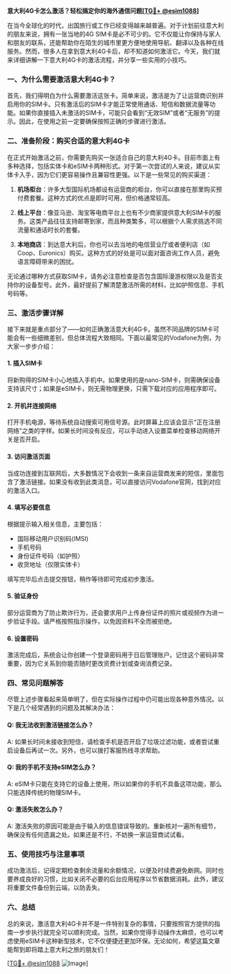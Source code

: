 **意大利4G卡怎么激活？轻松搞定你的海外通信问题[[TG💪+ @esim1088](https://t.me/s/esim1088)]**

在当今全球化的时代，出国旅行或工作已经变得越来越普遍。对于计划前往意大利的朋友来说，拥有一张当地的4G SIM卡是必不可少的。它不仅能让你保持与家人和朋友的联系，还能帮助你在陌生的城市里更方便地使用导航、翻译以及各种在线服务。然而，很多人在拿到意大利4G卡后，却不知道如何激活它。今天，我们就来详细讲解一下意大利4G卡的激活流程，并分享一些实用的小技巧。

### **一、为什么需要激活意大利4G卡？**

首先，我们得明白为什么需要激活这张卡。简单来说，激活是为了让运营商识别并启用你的SIM卡。只有激活后的SIM卡才能正常使用通话、短信和数据流量等功能。如果你直接插入未激活的SIM卡，可能只会看到“无效SIM”或者“无服务”的提示。因此，在使用之前一定要确保按照正确的步骤进行激活。

### **二、准备阶段：购买合适的意大利4G卡**

在正式开始激活之前，你需要先购买一张适合自己的意大利4G卡。目前市面上有多种选择，包括实体卡和eSIM卡两种形式。对于第一次尝试的人来说，建议从实体卡入手，因为它们更容易操作且兼容性更强。以下是一些常见的购买渠道：

1. **机场柜台**：许多大型国际机场都设有运营商的柜台，你可以直接在那里购买预付费套餐。这种方式的优点是即时可用，但价格通常较高。
   
2. **线上平台**：像亚马逊、淘宝等电商平台上也有不少商家提供意大利SIM卡的服务。这类产品往往支持邮寄到家，而且种类繁多，可以根据个人需求挑选不同流量和通话时长的套餐。
   
3. **本地商店**：到达意大利后，你也可以去当地的电信营业厅或者便利店（如Coop、Euronics）购买。这种方式的好处是可以面对面咨询工作人员，避免语言障碍带来的困扰。

无论通过哪种方式获取SIM卡，请务必注意检查是否包含国际漫游权限以及是否支持你的设备型号。此外，最好提前了解清楚激活所需的材料，比如护照信息、手机号码等。

### **三、激活步骤详解**

接下来就是重点部分了——如何正确激活意大利4G卡。虽然不同品牌的SIM卡可能会有一些细微差别，但总体流程大致相同。下面以最常见的Vodafone为例，为大家一步步介绍：

#### **1. 插入SIM卡**
将新购得的SIM卡小心地插入手机中。如果使用的是nano-SIM卡，则需确保设备支持该尺寸；如果是eSIM卡，则无需物理更换，只需下载对应的应用程序即可。

#### **2. 开机并连接网络**
打开手机电源，等待系统自动搜索可用信号源。此时屏幕上应该会显示“正在注册网络”之类的字样。如果长时间没有反应，可以手动进入设置菜单检查移动网络开关是否开启。

#### **3. 访问激活页面**
当成功连接到互联网后，大多数情况下会收到一条来自运营商发来的短信，里面包含了激活链接。如果没有收到此类消息，可以直接访问Vodafone官网，找到对应的激活入口。

#### **4. 填写必要信息**
根据提示输入相关信息，主要包括：
- 国际移动用户识别码(IMSI)
- 手机号码
- 身份证件号码（如护照）
- 收货地址（仅限实体卡）

填写完毕后点击提交按钮，稍作等待即可完成初步激活。

#### **5. 验证身份**
部分运营商为了防止欺诈行为，还会要求用户上传身份证件的照片或视频作为进一步验证手段。请严格按照指示操作，以免因资料不全而被拒绝。

#### **6. 设置密码**
激活完成后，系统会让你创建一个登录密码用于日后管理账户。记住这个密码非常重要，因为它关系到你能否随时更改资费计划或查询消费记录。

### **四、常见问题解答**

尽管上述步骤看起来简单明了，但在实际操作过程中仍可能出现各种意外情况。以下是几个经常遇到的问题及其解决办法：

#### **Q: 我无法收到激活链接怎么办？**
A: 如果长时间未接收到短信，请检查手机是否开启了垃圾过滤功能，或者尝试重启设备后再试一次。另外，也可以拨打客服热线寻求帮助。

#### **Q: 我的手机不支持eSIM怎么办？**
A: eSIM卡只能在支持它的设备上使用，所以如果你的手机不具备这项功能，那么只能选择传统的物理SIM卡。

#### **Q: 激活失败怎么办？**
A: 激活失败的原因可能是由于输入的信息错误导致的。重新核对一遍所有细节，确保没有任何遗漏之处。如果还是不行，不妨换一家运营商试试看。

### **五、使用技巧与注意事项**

成功激活后，记得定期检查剩余流量和余额情况，以便及时续费避免断网。同时也要养成良好的习惯，比如关闭不必要的后台应用程序以节省数据消耗。此外，建议将重要文件备份到云端，以防丢失。

### **六、总结**

总的来说，激活意大利4G卡并不是一件特别复杂的事情，只要按照官方提供的指南一步步执行就完全可以顺利完成。当然，如果你觉得手动操作太麻烦，也可以考虑使用eSIM卡这种新型技术，它不仅便捷还更加环保。无论如何，希望这篇文章能帮到即将踏上意大利之旅的朋友们！

[[TG💪+ @esim1088](https://t.me/s/esim1088) ![Image](https://i.postimg.cc/4NQfJmqS/Snipaste-2025-05-13-00-14-12.png)]